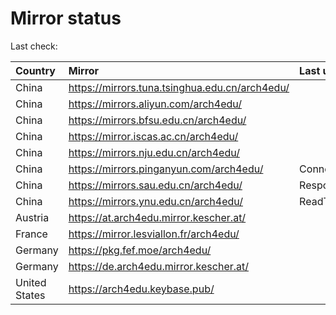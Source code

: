 <script src="./time.js"></script>
# Mirror status
Last check: <script type="text/javascript">localize(1671006376.0376177);</script>

|Country|Mirror|Last update|
|:------|:-----|:----------|
|China|https://mirrors.tuna.tsinghua.edu.cn/arch4edu/|<script type="text/javascript">localize(1670956528);</script>|
|China|https://mirrors.aliyun.com/arch4edu/|<script type="text/javascript">localize(1670913299);</script>|
|China|https://mirrors.bfsu.edu.cn/arch4edu/|<script type="text/javascript">localize(1670956528);</script>|
|China|https://mirror.iscas.ac.cn/arch4edu/|<script type="text/javascript">localize(1670956528);</script>|
|China|https://mirrors.nju.edu.cn/arch4edu/|<script type="text/javascript">localize(1670913299);</script>|
|China|https://mirrors.pinganyun.com/arch4edu/|ConnectTimeout|
|China|https://mirrors.sau.edu.cn/arch4edu/|Response 500|
|China|https://mirrors.ynu.edu.cn/arch4edu/|ReadTimeout|
|Austria|https://at.arch4edu.mirror.kescher.at/|<script type="text/javascript">localize(1670956528);</script>|
|France|https://mirror.lesviallon.fr/arch4edu/|<script type="text/javascript">localize(1670956528);</script>|
|Germany|https://pkg.fef.moe/arch4edu/|<script type="text/javascript">localize(1670956528);</script>|
|Germany|https://de.arch4edu.mirror.kescher.at/|<script type="text/javascript">localize(1670956528);</script>|
|United States|https://arch4edu.keybase.pub/|<script type="text/javascript">localize(1670956528);</script>|

<script src="./tablefilter/tablefilter.js"></script>
<script src="./table.js"></script>